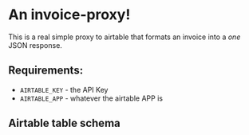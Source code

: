 # An invoice-proxy!

This is a real simple proxy to airtable that formats an invoice into a
_one_ JSON response.

## Requirements:

- `AIRTABLE_KEY` - the API Key
- `AIRTABLE_APP` - whatever the airtable APP is

## Airtable table schema



